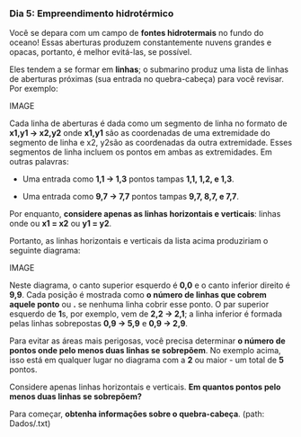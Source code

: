 ### Dia 5: Empreendimento hidrotérmico

Você se depara com um campo de **fontes hidrotermais** no fundo do oceano! Essas aberturas produzem constantemente nuvens grandes e opacas, portanto, é melhor evitá-las, se possível.

Eles tendem a se formar em **linhas**; o submarino produz uma lista de linhas de aberturas próximas (sua entrada no quebra-cabeça) para você revisar. Por exemplo:

IMAGE

Cada linha de aberturas é dada como um segmento de linha no formato de **x1,y1 -> x2,y2** onde **x1,y1** são as coordenadas de uma extremidade do segmento de linha e x2, y2são as coordenadas da outra extremidade. Esses segmentos de linha incluem os pontos em ambas as extremidades. Em outras palavras:

- Uma entrada como **1,1 -> 1,3** pontos tampas **1,1, 1,2, e 1,3**.

- Uma entrada como **9,7 -> 7,7** pontos tampas **9,7, 8,7, e 7,7**.

Por enquanto, **considere apenas as linhas horizontais e verticais**: linhas onde ou **x1 = x2** ou **y1 = y2**.

Portanto, as linhas horizontais e verticais da lista acima produziriam o seguinte diagrama:

IMAGE

Neste diagrama, o canto superior esquerdo é **0,0** e o canto inferior direito é **9,9**. Cada posição é mostrada como **o número de linhas que cobrem aquele ponto** ou **.** se nenhuma linha cobrir esse ponto. O par superior esquerdo de **1**s, por exemplo, vem de **2,2 -> 2,1**; a linha inferior é formada pelas linhas sobrepostas **0,9 -> 5,9** e **0,9 -> 2,9**.

Para evitar as áreas mais perigosas, você precisa determinar **o número de pontos onde pelo menos duas linhas se sobrepõem**. No exemplo acima, isso está em qualquer lugar no diagrama com a **2** ou maior - um total de **5** pontos.

Considere apenas linhas horizontais e verticais. **Em quantos pontos pelo menos duas linhas se sobrepõem?**

Para começar, **obtenha informações sobre o quebra-cabeça**. (path: Dados/.txt)
